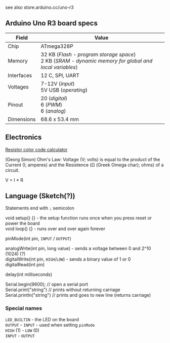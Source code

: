 see also store.arduino.cc/uno-r3

## Arduino Uno R3 board specs

|Field | Value
---|---
|Chip|ATmega328P
|Memory|32 KB (*Flash - program storage space*)<br/>2 KB (*SRAM - dynamic memory for global and local variables*)|1 KB (*EEPROM*)
|Interfaces| 12 C, SPI, UART
|Voltages|7-12V (*input*)<br/>5V USB (*operating*)
|Pinout|20 (*digital*)<br/>6 (*PWM*)<br/>6 (*analog*)
|Dimensions|68.6 x 53.4 mm

## Electronics

[Resistor color code calculator](https://resistorcolorcodecalc.com/)

(Georg Simon) Ohm's Law: Voltage (V; volts) is equal to the product of the Current (I; amperes) and the Resistence (Ω (Greek Omega char); ohms) of a circuit.

V = I * R


## Language (Sketch(?))

Statements end with `;` semicolon

void setup() {} -  the setup function runs once when you press reset or power the board  
void loop() {} - runs over and over again forever  


pinMode(int pin, `INPUT` / `OUTPUT`)

analogWrite(int pin, long value) - sends a voltage between 0 and 2^10 (1024) (?)  
digitalWrite(int pin, `HIGH`/`LOW`) - sends a binary value of 1 or 0  
digitalRead(int pin)  

delay(int milliseconds)

Serial.begin(9600); // open a serial port  
Serial.print("string") // prints without returning carriage  
Serial.println("string") // prints and goes to new line (returns carriage)

### Special names

`LED_BUILTIN` - the LED on the board  
`OUTPUT` - `INPUT` - used when setting `pinMode`  
`HIGH` (1) - `LOW` (0)  
`INPUT` - `OUTPUT`  
